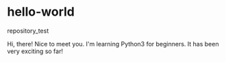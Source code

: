 # hello-world
repository_test

Hi, there! Nice to meet you. I'm learning Python3 for beginners. It has been very exciting so far!
